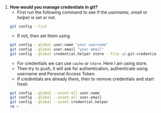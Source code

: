 1. **How would you manage credentials in git?**
	- First run the following command to see if the *username*, *email* or *helper* is set or not.
	```bash
	git config --list
	```
	- If not, then set them using
	```bash
	git config --global user.name "your username" 
	git config --global user.email "your email"
	git config --global credential.helper store --file ~/.git-credentials
	```
	- For credentials we can use `cache` or `store`. Here I am using store.
	- Then try to push, it will ask for authentication, authenticate using username and Personal Access Token.
	- If credentials are already there, then to remove credentials and start fresh
	```bash
	git config --global --unset-all user.name
	git config --global --unset-all user.email
	git config --global --unset credential.helper
	rm ~
	```

